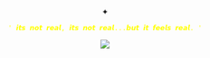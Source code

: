 #

<p align="center">
✦  
</p>


<p align="center">
<code style="color : yellow">' 𝙞𝙩𝙨 𝙣𝙤𝙩 𝙧𝙚𝙖𝙡, 𝙞𝙩𝙨 𝙣𝙤𝙩 𝙧𝙚𝙖𝙡...𝙗𝙪𝙩 𝙞𝙩 𝙛𝙚𝙚𝙡𝙨 𝙧𝙚𝙖𝙡. '</code>
</p>




<p align="center">
<img src="https://github.com/user-attachments/assets/e5c0fa57-711c-4772-8bc9-d0018cc18573"/> 
</p>

#

</p>

</p>
<!--

**mochitails/mochitails** is a ✨ _special_ ✨ repository because its `README.md` (this file) appears on your GitHub profile.


